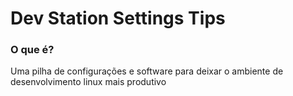 # Dev Station Settings Tips

### O que é?
Uma pilha de configurações e software para deixar o ambiente de desenvolvimento linux mais produtivo
